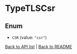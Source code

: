 # TypeTLSCsr

## Enum


* `CSR` (value: `"csr"`)


[Back to API list](../README.md#documentation-for-api-endpoints) | [Back to README](../README.md)
